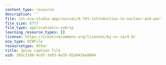 ```yaml
---
content_type: resource
description: ''
file: /ol-ocw-studio-app/courses/8-701-introduction-to-nuclear-and-particle-physics-fall-2020/393c31089cdf3e938a3502a941be8804_dksNHMhiXVQ.srt
file_size: 6777
file_type: application/x-subrip
learning_resource_types: []
license: https://creativecommons.org/licenses/by-nc-sa/4.0/
ocw_type: OCWFile
resourcetype: Other
title: 3play caption file
uid: 393c3108-9cdf-3e93-8a35-02a941be8804
---
```

